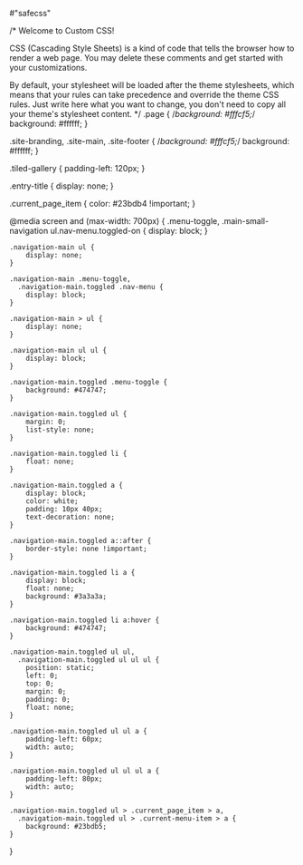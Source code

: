 #"safecss"

/*
Welcome to Custom CSS!

CSS (Cascading Style Sheets) is a kind of code that tells the browser how
to render a web page. You may delete these comments and get started with
your customizations.

By default, your stylesheet will be loaded after the theme stylesheets,
which means that your rules can take precedence and override the theme CSS
rules. Just write here what you want to change, you don't need to copy all
your theme's stylesheet content.
*/
.page {
/*background: #fffcf5;*/
	background: #ffffff;
}

.site-branding, .site-main, .site-footer {
/*background: #fffcf5;*/
	background: #ffffff;
}

.tiled-gallery {
	padding-left: 120px;
}

.entry-title {
	display: none;
}

.current_page_item {
	color: #23bdb4 !important;
}

@media screen and (max-width: 700px) {
	.menu-toggle,
			.main-small-navigation ul.nav-menu.toggled-on {
		display: block;
	}
	
	.navigation-main ul {
		display: none;
	}
	
	.navigation-main .menu-toggle,
	  .navigation-main.toggled .nav-menu {
		display: block;
	}
	
	.navigation-main > ul {
		display: none;
	}
	
	.navigation-main ul ul {
		display: block;
	}
	
	.navigation-main.toggled .menu-toggle {
		background: #474747;
	}
	
	.navigation-main.toggled ul {
		margin: 0;
		list-style: none;
	}
	
	.navigation-main.toggled li {
		float: none;
	}
	
	.navigation-main.toggled a {
		display: block;
		color: white;
		padding: 10px 40px;
		text-decoration: none;
	}
	
	.navigation-main.toggled a::after {
		border-style: none !important;
	}
	
	.navigation-main.toggled li a {
		display: block;
		float: none;
		background: #3a3a3a;
	}
	
	.navigation-main.toggled li a:hover {
		background: #474747;
	}
	
	.navigation-main.toggled ul ul,
	  .navigation-main.toggled ul ul ul {
		position: static;
		left: 0;
		top: 0;
		margin: 0;
		padding: 0;
		float: none;
	}
	
	.navigation-main.toggled ul ul a {
		padding-left: 60px;
		width: auto;
	}
	
	.navigation-main.toggled ul ul ul a {
		padding-left: 80px;
		width: auto;
	}
	
	.navigation-main.toggled ul > .current_page_item > a,
	  .navigation-main.toggled ul > .current-menu-item > a {
		background: #23bdb5;
	}
}